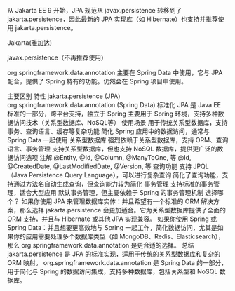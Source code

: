


从 Jakarta EE 9 开始，JPA 规范从 javax.persistence 转移到了 jakarta.persistence，因此最新的 JPA 实现库（如 Hibernate）也支持并推荐使用 jakarta.persistence。

Jakarta(雅加达)

javax.persistence（不再推荐使用）

org.springframework.data.annotation 主要在 Spring Data 中使用，它与 JPA 配合，提供了 Spring 特有的功能。仍然会在 Spring 项目中使用。




主要区别
特性                	jakarta.persistence (JPA)	                                org.springframework.data.annotation (Spring Data)
标准化     	JPA 是 Java EE 标准的一部分，跨平台支持，独立于 Spring	         主要用于 Spring 环境，支持多种数据访问技术（关系型数据库、NoSQL等）
使用场景    	用于传统关系型数据库，支持事务、查询语言、缓存等复杂功能	             简化 Spring 应用中的数据访问，通常与 Spring Data 一起使用
关系型数据库	    强烈依赖于关系型数据库，支持 ORM、查询语言、事务管理    	      支持关系型数据库，但也支持 NoSQL 数据库，提供更广泛的数据访问选项
注解              	@Entity, @Id, @Column, @ManyToOne, 等                	@Id, @CreatedDate, @LastModifiedDate, @Version, 等
查询功能	    支持 JPQL（Java Persistence Query Language），可以进行复杂查询	    简化了查询功能，支持通过方法名自动生成查询，但查询能力较为简化
事务管理	            支持标准的事务管理，适合大型应用	                                    默认事务管理，但主要依赖于 Spring 的事务管理机制
选择哪个？
如果你使用 JPA 来管理数据库实体：并且希望有一个标准的 ORM 解决方案，那么选择 jakarta.persistence 会更加适合。它为关系型数据库提供了全面的 ORM 支持，并且与 Hibernate 或其他 JPA 实现兼容。
如果你使用 Spring 或 Spring Data：并且想要更高效地与 Spring 一起工作，简化数据访问，尤其是如果你的应用需要处理多个数据库类型（如 MongoDB、Redis、Elasticsearch），那么 org.springframework.data.annotation 是更合适的选择。
总结
jakarta.persistence 是 JPA 的标准实现，适用于传统的关系型数据库和复杂的 ORM 映射。
org.springframework.data.annotation 是 Spring Data 的一部分，用于简化与 Spring 的数据访问集成，支持多种数据库，包括关系型和 NoSQL 数据库。
